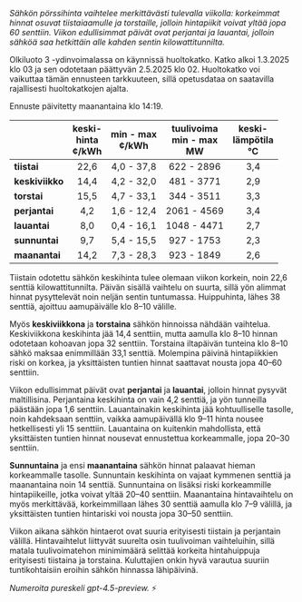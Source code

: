 *Sähkön pörssihinta vaihtelee merkittävästi tulevalla viikolla: korkeimmat hinnat osuvat tiistaiaamulle ja torstaille, jolloin hintapiikit voivat yltää jopa 60 senttiin. Viikon edullisimmat päivät ovat perjantai ja lauantai, jolloin sähköä saa hetkittäin alle kahden sentin kilowattitunnilta.*

Olkiluoto 3 -ydinvoimalassa on käynnissä huoltokatko. Katko alkoi 1.3.2025 klo 03 ja sen odotetaan päättyvän 2.5.2025 klo 02. Huoltokatko voi vaikuttaa tämän ennusteen tarkkuuteen, sillä opetusdataa on saatavilla rajallisesti huoltokatkojen ajalta.

Ennuste päivitetty maanantaina klo 14:19.

|              | keski-<br>hinta<br>¢/kWh | min - max<br>¢/kWh | tuulivoima<br>min - max<br>MW | keski-<br>lämpötila<br>°C |
|:-------------|:----------------:|:----------------:|:-------------:|:-------------:|
| **tiistai**      | 22,6             | 4,0 - 37,8        | 622 - 2896         | 3,4            |
| **keskiviikko**  | 14,4             | 4,2 - 32,0        | 481 - 3771         | 2,9            |
| **torstai**      | 15,5             | 4,7 - 33,1        | 344 - 3511         | 3,3            |
| **perjantai**    | 4,2              | 1,6 - 12,4        | 2061 - 4569        | 3,4            |
| **lauantai**     | 8,0              | 0,4 - 16,1        | 1048 - 4471        | 2,7            |
| **sunnuntai**    | 9,7              | 5,4 - 15,5        | 927 - 1753         | 2,3            |
| **maanantai**    | 14,2             | 7,3 - 28,3        | 923 - 1849         | 2,6            |

Tiistain odotettu sähkön keskihinta tulee olemaan viikon korkein, noin 22,6 senttiä kilowattitunnilta. Päivän sisällä vaihtelu on suurta, sillä yön alimmat hinnat pysyttelevät noin neljän sentin tuntumassa. Huippuhinta, lähes 38 senttiä, ajoittuu aamupäivälle klo 8–10 välille.

Myös **keskiviikkona** ja **torstaina** sähkön hinnoissa nähdään vaihtelua. Keskiviikkona keskihinta jää 14,4 senttiin, mutta aamulla klo 8–10 hinnan odotetaan kohoavan jopa 32 senttiin. Torstaina iltapäivän tunteina klo 8–10 sähkö maksaa enimmillään 33,1 senttiä. Molempina päivinä hintapiikkien riski on korkea, ja yksittäisten tuntien hinnat saattavat nousta jopa 40–60 senttiin.

Viikon edullisimmat päivät ovat **perjantai** ja **lauantai**, jolloin hinnat pysyvät maltillisina. Perjantaina keskihinta on vain 4,2 senttiä, ja yön tunneilla päästään jopa 1,6 senttiin. Lauantainakin keskihinta jää kohtuulliselle tasolle, noin kahdeksaan senttiin, vaikka aamupäivällä klo 9–11 hinta nousee hetkellisesti yli 15 senttiin. Lauantaina on kuitenkin mahdollista, että yksittäisten tuntien hinnat nousevat ennustettua korkeammalle, jopa 20–30 senttiin.

**Sunnuntaina** ja ensi **maanantaina** sähkön hinnat palaavat hieman korkeammalle tasolle. Sunnuntain keskihinta on vajaat kymmenen senttiä ja maanantaina noin 14 senttiä. Sunnuntaina on lisäksi riski korkeammille hintapiikeille, jotka voivat yltää 20–40 senttiin. Maanantaina hintavaihtelu on myös merkittävää, korkeimmillaan lähes 30 senttiä aamulla klo 7–9 välillä, ja yksittäisten tuntien hintariski voi nousta jopa 30–50 senttiin.

Viikon aikana sähkön hintaerot ovat suuria erityisesti tiistain ja perjantain välillä. Hintavaihtelut liittyvät suurelta osin tuulivoiman vaihteluihin, sillä matala tuulivoimatehon minimimäärä selittää korkeita hintahuippuja erityisesti tiistaina ja torstaina. Kuluttajien onkin hyvä varautua suuriin tuntikohtaisiin eroihin sähkön hinnassa lähipäivinä.

*Numeroita pureskeli gpt-4.5-preview.* ⚡
